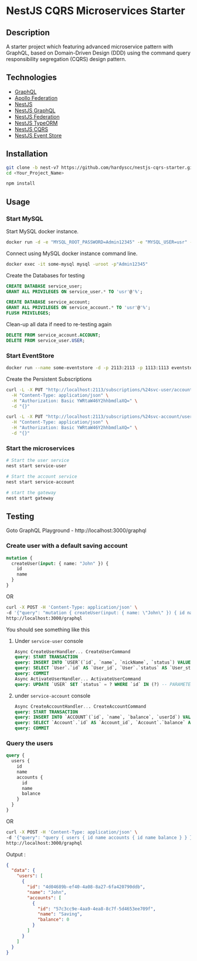 # NestJS CQRS Microservices Starter

## Description

A starter project which featuring advanced microservice pattern with GraphQL, based on Domain-Driven Design (DDD) using the command query responsibility segregation (CQRS) design pattern.

## Technologies

- [GraphQL](https://graphql.org/)
- [Apollo Federation](https://www.apollographql.com/docs/apollo-server/federation/introduction/)
- [NestJS](https://docs.nestjs.com/)
- [NestJS GraphQL](https://docs.nestjs.com/graphql/quick-start)
- [NestJS Federation](https://docs.nestjs.com/graphql/federation)
- [NestJS TypeORM](https://docs.nestjs.com/techniques/database)
- [NestJS CQRS](https://docs.nestjs.com/recipes/cqrs)
- [NestJS Event Store](https://github.com/juicycleff/nestjs-event-store)

## Installation

```bash
git clone -b nest-v7 https://github.com/hardyscc/nestjs-cqrs-starter.git <Your_Project_Name>
cd <Your_Project_Name>

npm install
```

## Usage

### Start MySQL

Start MySQL docker instance.

```bash
docker run -d -e "MYSQL_ROOT_PASSWORD=Admin12345" -e "MYSQL_USER=usr" -e "MYSQL_PASSWORD=User12345" -e "MYSQL_DATABASE=development" -e "MYSQL_AUTHENTICATION_PLUGIN=mysql_native_password" -p 3306:3306 --name some-mysql bitnami/mysql:8.0.19
```

Connect using MySQL docker instance command line.

```bash
docker exec -it some-mysql mysql -uroot -p"Admin12345"
```

Create the Databases for testing

```sql
CREATE DATABASE service_user;
GRANT ALL PRIVILEGES ON service_user.* TO 'usr'@'%';

CREATE DATABASE service_account;
GRANT ALL PRIVILEGES ON service_account.* TO 'usr'@'%';
FLUSH PRIVILEGES;
```

Clean-up all data if need to re-testing again

```sql
DELETE FROM service_account.ACCOUNT;
DELETE FROM service_user.USER;
```

### Start EventStore

```bash
docker run --name some-eventstore -d -p 2113:2113 -p 1113:1113 eventstore/eventstore:release-5.0.9
```

Create the Persistent Subscriptions

```bash
curl -L -X PUT "http://localhost:2113/subscriptions/%24svc-user/account" \
  -H "Content-Type: application/json" \
  -H "Authorization: Basic YWRtaW46Y2hhbmdlaXQ=" \
  -d "{}"

curl -L -X PUT "http://localhost:2113/subscriptions/%24svc-account/user" \
  -H "Content-Type: application/json" \
  -H "Authorization: Basic YWRtaW46Y2hhbmdlaXQ=" \
  -d "{}"
```

### Start the microservices

```bash
# Start the user service
nest start service-user

# Start the account service
nest start service-account

# start the gateway
nest start gateway
```

## Testing

Goto GraphQL Playground - http://localhost:3000/graphql

### Create user with a default saving account

```graphql
mutation {
  createUser(input: { name: "John" }) {
    id
    name
  }
}
```

OR

```bash
curl -X POST -H 'Content-Type: application/json' \
-d '{"query": "mutation { createUser(input: { name: \"John\" }) { id name } }"}' \
http://localhost:3000/graphql
```

You should see something like this

1. Under `service-user` console

   ```sql
   Async CreateUserHandler... CreateUserCommand
   query: START TRANSACTION
   query: INSERT INTO `USER`(`id`, `name`, `nickName`, `status`) VALUES (?, ?, DEFAULT, DEFAULT) -- PARAMETERS: ["4d04689b-ef40-4a08-8a27-6fa420790ddb","John"]
   query: SELECT `User`.`id` AS `User_id`, `User`.`status` AS `User_status` FROM `USER` `User` WHERE `User`.`id` = ? -- PARAMETERS: ["4d04689b-ef40-4a08-8a27-6fa420790ddb"]
   query: COMMIT
   Async ActivateUserHandler... ActivateUserCommand
   query: UPDATE `USER` SET `status` = ? WHERE `id` IN (?) -- PARAMETERS: ["A","4d04689b-ef40-4a08-8a27-6fa420790ddb"]
   ```

1. under `service-account` console

   ```sql
   Async CreateAccountHandler... CreateAccountCommand
   query: START TRANSACTION
   query: INSERT INTO `ACCOUNT`(`id`, `name`, `balance`, `userId`) VALUES (?, ?, DEFAULT, ?) -- PARAMETERS: ["57c3cc9e-4aa9-4ea8-8c7f-5d4653ee709f","Saving","4d04689b-ef40-4a08-8a27-6fa420790ddb"]
   query: SELECT `Account`.`id` AS `Account_id`, `Account`.`balance` AS `Account_balance` FROM `ACCOUNT` `Account` WHERE `Account`.`id` = ? -- PARAMETERS: ["57c3cc9e-4aa9-4ea8-8c7f-5d4653ee709f"]
   query: COMMIT
   ```

### Query the users

```graphql
query {
  users {
    id
    name
    accounts {
      id
      name
      balance
    }
  }
}
```

OR

```bash
curl -X POST -H 'Content-Type: application/json' \
-d '{"query": "query { users { id name accounts { id name balance } } }"}' \
http://localhost:3000/graphql
```

Output :

```json
{
  "data": {
    "users": [
      {
        "id": "4d04689b-ef40-4a08-8a27-6fa420790ddb",
        "name": "John",
        "accounts": [
          {
            "id": "57c3cc9e-4aa9-4ea8-8c7f-5d4653ee709f",
            "name": "Saving",
            "balance": 0
          }
        ]
      }
    ]
  }
}
```
